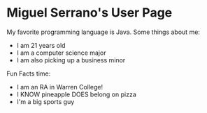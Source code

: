 # Miguel Serrano's User Page
My favorite programming language is Java.
Some things about me:
* I am 21 years old
* I am a computer science major
* I am also picking up a business minor

Fun Facts time:
* I am an RA in Warren College!
* I KNOW pineapple DOES belong on pizza
* I'm a big sports guy
